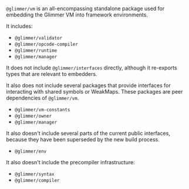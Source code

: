 `@glimmer/vm` is an all-encompassing standalone package used for embedding the Glimmer VM into framework environments.

It includes:

- `@glimmer/validator`
- `@glimmer/opcode-compiler`
- `@glimmer/runtime`
- `@glimmer/manager`

It does not include `@glimmer/interfaces` directly, although it re-exports types that are relevant to embedders.

It also does not include several packages that provide interfaces for interacting with shared symbols or WeakMaps. These packages are peer dependencies of `@glimmer/vm`.

- `@glimmer/vm-constants`
- `@glimmer/owner`
- `@glimmer/manager`

It also doesn't include several parts of the current public interfaces, because they have been superseded by the new build process.

- `@glimmer/env`

It also doesn't include the precompiler infrastructure:

- `@glimmer/syntax`
- `@glimmer/compiler`
